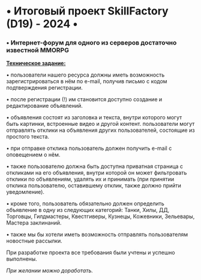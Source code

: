 <h1>&bull; Итоговый проект SkillFactory (D19) - 2024 &bull;</h1>
<h3>&bull; Интернет-форум для одного из серверов достаточно известной MMORPG&nbsp;</h3>
<p><span style="text-decoration: underline;"><strong>Техническое задание:</strong></span></p>
<p>&bull; пользователи нашего ресурса должны иметь возможность зарегистрироваться в нём по e-mail, получив письмо с кодом подтверждения регистрации.</p>
<p>&bull; после регистрации (!) им становится доступно создание и редактирование объявлений.</p>
<p>&bull; объявления состоят из заголовка и текста, внутри которого могут быть картинки, встроенные видео и другой контент. пользователи могут отправлять отклики на объявления других пользователей, состоящие из простого текста.</p>
<p>&bull; при отправке отклика пользователь должен получить e-mail с оповещением о нём.</p>
<p>&bull; также пользователю должна быть доступна приватная страница с откликами на его объявления, внутри которой он может фильтровать отклики по объявлениям, удалять их и принимать (при принятии отклика пользователю, оставившему отклик, также должно прийти уведомление).</p>
<p>&bull; кроме того, пользователь обязательно должен определить объявление в одну из следующих категорий: Танки, Хилы, ДД, Торговцы, Гилдмастеры, Квестгиверы, Кузнецы, Кожевники, Зельевары, Мастера заклинаний.</p>
<p>&bull; также мы бы хотели иметь возможность отправлять пользователям новостные рассылки.</p>
<p>При разработке проекта все требования были учтены и успешно выполнены.</p>
<p><em>При желании можно доработать.</em></p>

